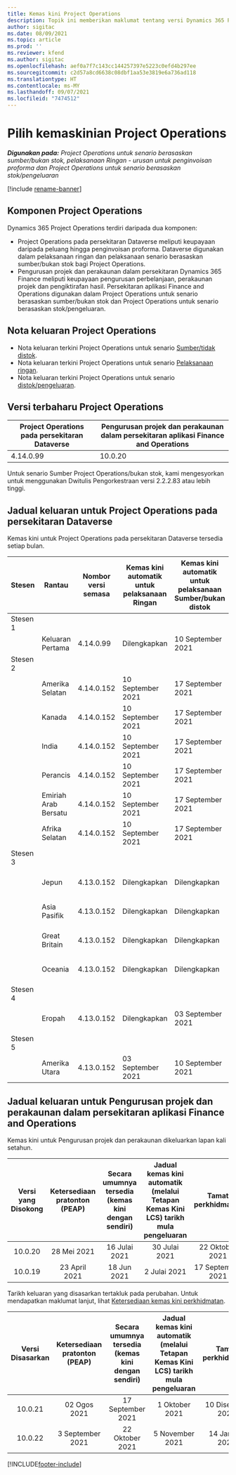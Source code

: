 ```yaml
---
title: Kemas kini Project Operations
description: Topik ini memberikan maklumat tentang versi Dynamics 365 Project Operations yang dikeluarkan.
author: sigitac
ms.date: 08/09/2021
ms.topic: article
ms.prod: ''
ms.reviewer: kfend
ms.author: sigitac
ms.openlocfilehash: aef0a7f7c143cc144257397e5223c0efd4b297ee
ms.sourcegitcommit: c2d57a8cd6638c08dbf1aa53e3819e6a736ad118
ms.translationtype: HT
ms.contentlocale: ms-MY
ms.lasthandoff: 09/07/2021
ms.locfileid: "7474512"
---
```

# <a name="project-operations-updates"></a>Pilih kemaskinian Project Operations

_**Digunakan pada:** Project Operations untuk senario berasaskan sumber/bukan stok, pelaksanaan Ringan - urusan untuk penginvoisan proforma dan Project Operations untuk senario berasaskan stok/pengeluaran_

[!include [rename-banner](~/includes/cc-data-platform-banner.md)]

## <a name="project-operations-components"></a>Komponen Project Operations

Dynamics 365 Project Operations terdiri daripada dua komponen:

- Project Operations pada persekitaran Dataverse meliputi keupayaan daripada peluang hingga penginvoisan proforma. Dataverse digunakan dalam pelaksanaan ringan dan pelaksanaan senario berasaskan sumber/bukan stok bagi Project Operations.
- Pengurusan projek dan perakaunan dalam persekitaran Dynamics 365 Finance meliputi keupayaan pengurusan perbelanjaan, perakaunan projek dan pengiktirafan hasil. Persekitaran aplikasi Finance and Operations digunakan dalam Project Operations untuk senario berasaskan sumber/bukan stok dan Project Operations untuk senario berasaskan stok/pengeluaran.

## <a name="project-operations-release-notes"></a>Nota keluaran Project Operations
- Nota keluaran terkini Project Operations untuk senario [Sumber/tidak distok](whats-new-august-2021-resource-based.md).
- Nota keluaran terkini Project Operations untuk senario [Pelaksanaan ringan](../pro/whats-new/whats-new-august-2021-lite.md).
- Nota keluaran terkini Project Operations untuk senario [distok/pengeluaran](../prod-pma/whats-new/whats-new-jul-2021-stocked.md).

## <a name="project-operations-latest-version"></a>Versi terbaharu Project Operations

| Project Operations pada persekitaran Dataverse | Pengurusan projek dan perakaunan dalam persekitaran aplikasi Finance and Operations | 
| --- | --- |
| 4.14.0.99 | 10.0.20 |

Untuk senario Sumber Project Operations/bukan stok, kami mengesyorkan untuk menggunakan Dwitulis Pengorkestraan versi 2.2.2.83 atau lebih tinggi.

## <a name="release-schedule-for-project-operations-on-dataverse-environment"></a>Jadual keluaran untuk Project Operations pada persekitaran Dataverse

Kemas kini untuk Project Operations pada persekitaran Dataverse tersedia setiap bulan. 

| Stesen | Rantau | Nombor versi semasa | Kemas kini automatik untuk pelaksanaan Ringan | Kemas kini automatik untuk pelaksanaan Sumber/bukan distok | Nombor versi seterusnya | Versi seterusnya tersedia secara am |
|-----------|-----------------------|-----------------|--------------------|---------------------|---------------------|---------------------|
| Stesen 1 |   &nbsp;              |    &nbsp;       | &nbsp;             |      &nbsp;         |      &nbsp;         |      &nbsp;         |
|   &nbsp;  | Keluaran Pertama         |  4.14.0.99      | Dilengkapkan           | 10 September 2021  | TBD                 | 01 Oktober 2021    |
| Stesen 2 |   &nbsp;              |    &nbsp;       | &nbsp;             |      &nbsp;         |      &nbsp;         |      &nbsp;         |
|   &nbsp;  | Amerika Selatan         |  4.14.0.152     | 10 September 2021 | 17 September 2021  | TBD                 | 01 Oktober 2021    |
|    &nbsp; | Kanada                |  4.14.0.152     | 10 September 2021 | 17 September 2021  | TBD                 | 01 Oktober 2021    |
|   &nbsp;  | India                 |  4.14.0.152     | 10 September 2021 | 17 September 2021  | TBD                 | 01 Oktober 2021    |
|   &nbsp;  | Perancis                |  4.14.0.152     | 10 September 2021 | 17 September 2021  | TBD                 | 01 Oktober 2021    |
|   &nbsp;  | Emiriah Arab Bersatu  |  4.14.0.152     | 10 September 2021 | 17 September 2021  | TBD                 | 01 Oktober 2021    |
|   &nbsp;  | Afrika Selatan          |  4.14.0.152     | 10 September 2021 | 17 September 2021  | TBD                 | 01 Oktober 2021    |
| Stesen 3 |      &nbsp;           |     &nbsp;      |     &nbsp;         |      &nbsp;         |      &nbsp;         |      &nbsp;         |
|   &nbsp;  | Jepun                 |  4.13.0.152     | Dilengkapkan           | Dilengkapkan            | 4.14.0.152          | 10 September 2021  |
|   &nbsp;  | Asia Pasifik          |  4.13.0.152     | Dilengkapkan           | Dilengkapkan            | 4.14.0.152          | 10 September 2021  |
|   &nbsp;  | Great Britain         |  4.13.0.152     | Dilengkapkan           | Dilengkapkan            | 4.14.0.152          | 10 September 2021  |
|   &nbsp;  | Oceania               |  4.13.0.152     | Dilengkapkan           | Dilengkapkan            | 4.14.0.152          | 10 September 2021  |
| Stesen 4 |     &nbsp;            |     &nbsp;      |     &nbsp;         |      &nbsp;         |      &nbsp;         |      &nbsp;         |
|   &nbsp;  | Eropah                |  4.13.0.152     | Dilengkapkan           | 03 September 2021  | 4.14.0.152          | 17 September 2021  |
| Stesen 5 |     &nbsp;            |     &nbsp;      |     &nbsp;         |      &nbsp;         |      &nbsp;         |      &nbsp;         |
|   &nbsp;  | Amerika Utara         |  4.13.0.152     | 03 September 2021 | 10 September 2021  | 4.14.0.152          | 24 September 2021  |


## <a name="release-schedule-for-project-management-and-accounting-in-the-finance-and-operations-apps-environment"></a>Jadual keluaran untuk Pengurusan projek dan perakaunan dalam persekitaran aplikasi Finance and Operations

Kemas kini untuk Pengurusan projek dan perakaunan dikeluarkan lapan kali setahun.

|          Versi yang Disokong          | Ketersediaan pratonton (PEAP) | Secara umumnya tersedia (kemas kini dengan sendiri) | Jadual kemas kini automatik (melalui Tetapan Kemas Kini LCS) tarikh mula pengeluaran |   Tamat perkhidmatan   |
|:-------------------------:|:---------------------------:|:---------------------------------:|:--------------------------------------------------------------------:|:------------------:|
|          10.0.20          |         28 Mei 2021        |           16 Julai 2021           |                             30 Julai 2021                             |  22 Oktober 2021  |
|          10.0.19          |        23 April 2021       |            18 Jun 2021           |                             2 Julai 2021                             | 17 September 2021 |



Tarikh keluaran yang disasarkan tertakluk pada perubahan. Untuk mendapatkan maklumat lanjut, lihat [Ketersediaan kemas kini perkhidmatan](/dynamics365/fin-ops-core/fin-ops/get-started/public-preview-releases?toc=%2fdynamics365%2ffinance%2ftoc.json).

|          Versi Disasarkan          | Ketersediaan pratonton (PEAP) | Secara umumnya tersedia (kemas kini dengan sendiri) | Jadual kemas kini automatik (melalui Tetapan Kemas Kini LCS) tarikh mula pengeluaran |   Tamat perkhidmatan   |
|:-------------------------:|:---------------------------:|:---------------------------------:|:--------------------------------------------------------------------:|:------------------:|
|          10.0.21          |         02 Ogos 2021     |           17 September 2021      |                             1 Oktober 2021                           |  10 Disember 2021  |
|          10.0.22          |      3 September 2021      |          22 Oktober 2021         |                           5 November 2021                           |  14 Januari 2022  |

[!INCLUDE[footer-include](../includes/footer-banner.md)]
